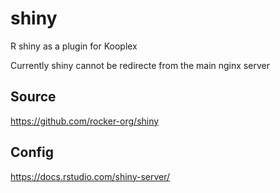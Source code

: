 # shiny
R shiny as a plugin for Kooplex


Currently shiny cannot be redirecte from the main nginx server

## Source
https://github.com/rocker-org/shiny

## Config
https://docs.rstudio.com/shiny-server/

